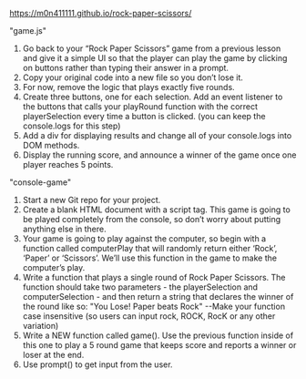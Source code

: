 https://m0n411111.github.io/rock-paper-scissors/

"game.js"

1. Go back to your “Rock Paper Scissors” game from a previous lesson and give it a simple UI so that the player can play the game by clicking on buttons rather than          typing their answer in a prompt.
2. Copy your original code into a new file so you don’t lose it.
3. For now, remove the logic that plays exactly five rounds.
4. Create three buttons, one for each selection. Add an event listener to the buttons that calls your playRound function with the correct playerSelection every time a button is clicked. (you can keep the console.logs for this step)
5. Add a div for displaying results and change all of your console.logs into DOM methods.
6. Display the running score, and announce a winner of the game once one player reaches 5 points.


"console-game"

1. Start a new Git repo for your project.
2. Create a blank HTML document with a script tag. This game is going to be played completely from the console, so don’t worry about putting anything else in there.
3. Your game is going to play against the computer, so begin with a function called computerPlay that will randomly return either ‘Rock’, ‘Paper’ or ‘Scissors’. We’ll use this function in the game to make the computer’s play.
4. Write a function that plays a single round of Rock Paper Scissors. The function should take two parameters - the playerSelection and computerSelection - and then return a string that declares the winner of the round like so: "You Lose! Paper beats Rock"
    --Make your function case insensitive (so users can input rock, ROCK, RocK or any other variation)
5. Write a NEW function called game(). Use the previous function inside of this one to play a 5 round game that keeps score and reports a winner or loser at the end. 
6. Use prompt() to get input from the user.
